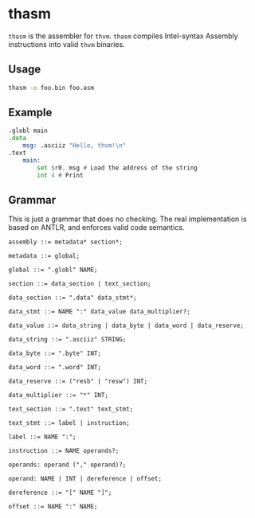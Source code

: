 # thasm
`thasm` is the assembler for `thvm`. `thasm` compiles
Intel-syntax Assembly instructions into valid `thvm` binaries.

## Usage
```bash
thasm -o foo.bin foo.asm
```

## Example
```asm
.globl main
.data
    msg: .asciiz "Hello, thvm!\n"
.text
    main:
        set $r0, msg # Load the address of the string
        int 4 # Print
```

## Grammar
This is just a grammar that does no checking. The real
implementation is based on ANTLR, and enforces valid code semantics.

```ebnf
assembly ::= metadata* section*;

metadata ::= global;

global ::= ".globl" NAME;

section ::= data_section | text_section;

data_section ::= ".data" data_stmt*;

data_stmt ::= NAME ":" data_value data_multiplier?;

data_value ::= data_string | data_byte | data_word | data_reserve;

data_string ::= ".asciiz" STRING;

data_byte ::= ".byte" INT;

data_word ::= ".word" INT;

data_reserve ::= ("resb" | "resw") INT;

data_multiplier ::= "*" INT;

text_section ::= ".text" text_stmt;

text_stmt ::= label | instruction;

label ::= NAME ":";

instruction ::= NAME operands?;

operands: operand ("," operand)?;

operand: NAME | INT | dereference | offset;

dereference ::= "[" NAME "]";

offset ::= NAME ":" NAME;
```